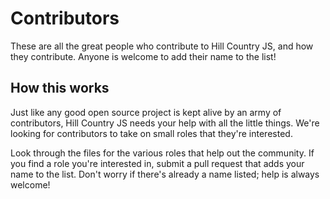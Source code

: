 # Contributors

These are all the great people who contribute to Hill Country JS, and how they contribute. Anyone is welcome to add their name to the list!

## How this works

Just like any good open source project is kept alive by an army of contributors, Hill Country JS needs your help with all the little things. We're looking for contributors to take on small roles that they're interested.

Look through the files for the various roles that help out the community. If you find a role you're interested in, submit a pull request that adds your name to the list. Don't worry if there's already a name listed; help is always welcome!

